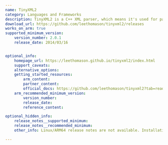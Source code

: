 ```yaml
---
name: TinyXML2
category: Languages and Frameworks
description: TinyXML2 is a C++ XML parser, which means it's used for parsing and manipulating XML documents.
download_url: https://github.com/leethomason/tinyxml2/releases
works_on_arm: true
supported_minimum_version:
    version_number: 2.0.1
    release_date: 2014/03/16


optional_info:
    homepage_url: https://leethomason.github.io/tinyxml2/index.html
    support_caveats:
    alternative_options:
    getting_started_resources:
        arm_content:
        partner_content:
        official_docs: https://github.com/leethomason/tinyxml2?tab=readme-ov-file#using-and-installing
    arm_recommended_minimum_version:
        version_number:
        release_date:
        reference_content:

optional_hidden_info:
    release_notes__supported_minimum:
    release_notes__recommended_minimum:
    other_info: Linux/ARM64 release notes are not available. Installation and Testing were done using released tar files.

---
```

